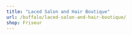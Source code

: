 ```yaml
---
title: "Laced Salon and Hair Boutique"
url: /buffalo/laced-salon-and-hair-boutique/
shop: Friseur
---
```

